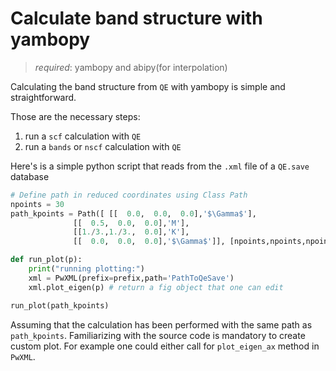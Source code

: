 # Calculate band structure with yambopy
> _required_: yambopy and abipy(for interpolation)

Calculating the band structure from `QE` with yambopy is simple and straightforward.

Those are the necessary steps:
1) run a `scf` calculation with `QE`
2) run a `bands` or `nscf` calculation with `QE`

Here's is a simple python script that reads from the `.xml` file of a `QE.save` database

```python
# Define path in reduced coordinates using Class Path
npoints = 30
path_kpoints = Path([ [[  0.0,  0.0,  0.0],'$\Gamma$'],
              [[  0.5,  0.0,  0.0],'M'],
              [[1./3.,1./3.,  0.0],'K'],
              [[  0.0,  0.0,  0.0],'$\Gamma$']], [npoints,npoints,npoints] )

def run_plot(p):
    print("running plotting:")
    xml = PwXML(prefix=prefix,path='PathToQeSave')
    xml.plot_eigen(p) # return a fig object that one can edit

run_plot(path_kpoints)
```

Assuming that the calculation has been performed with the same path as `path_kpoints`. Familiarizing with the source code is mandatory to create custom plot. For example one could either call for `plot_eigen_ax` method in `PwXML`.
